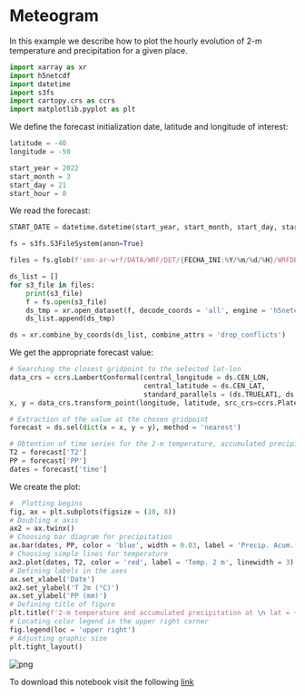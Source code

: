# Meteogram

In this example we describe how to plot the hourly evolution of 2-m temperature and precipitation for a given place. 

```python
import xarray as xr
import h5netcdf
import datetime
import s3fs
import cartopy.crs as ccrs
import matplotlib.pyplot as plt
```

We define the forecast initialization date, latitude and longitude of interest: 

```python
latitude = -40
longitude = -50

start_year = 2022
start_month = 3
start_day = 21
start_hour = 0
```

We read the forecast:

```python
START_DATE = datetime.datetime(start_year, start_month, start_day, start_hour)

fs = s3fs.S3FileSystem(anon=True)

files = fs.glob(f'smn-ar-wrf/DATA/WRF/DET/{FECHA_INI:%Y/%m/%d/%H}/WRFDETAR_01H_{FECHA_INI:%Y%m%d_%H}_*.nc')

ds_list = []
for s3_file in files:
    print(s3_file)
    f = fs.open(s3_file)
    ds_tmp = xr.open_dataset(f, decode_coords = 'all', engine = 'h5netcdf')
    ds_list.append(ds_tmp)

ds = xr.combine_by_coords(ds_list, combine_attrs = 'drop_conflicts')
```

We get the appropriate forecast value:


```python
# Searching the closest gridpoint to the selected lat-lon 
data_crs = ccrs.LambertConformal(central_longitude = ds.CEN_LON, 
                                 central_latitude = ds.CEN_LAT, 
                                 standard_parallels = (ds.TRUELAT1, ds.TRUELAT2))
x, y = data_crs.transform_point(longitude, latitude, src_crs=ccrs.PlateCarree())

# Extraction of the value at the chosen gridpoint
forecast = ds.sel(dict(x = x, y = y), method = 'nearest')

# Obtention of time series for the 2-m temperature, accumulated precipitation and dates 
T2 = forecast['T2']
PP = forecast['PP']
dates = forecast['time']
```

We create the plot:

```python
#  Plotting begins
fig, ax = plt.subplots(figsize = (10, 8))
# Doubling x axis
ax2 = ax.twinx()
# Choosing bar diagram for precipitation 
ax.bar(dates, PP, color = 'blue', width = 0.03, label = 'Precip. Acum.')
# Choosing simple lines for temperature
ax2.plot(dates, T2, color = 'red', label = 'Temp. 2 m', linewidth = 3)
# Defining labels in the axes 
ax.set_xlabel('Date')
ax2.set_ylabel('T 2m (°C)')
ax.set_ylabel('PP (mm)')
# Defining title of figure 
plt.title(f'2-m temperature and accumulated precipitation at \n lat = {latitude:0.2f}, lon = {longitude:0.2f}')
# Locating color legend in the upper right corner 
fig.legend(loc = 'upper right')
# Adjusting graphic size
plt.tight_layout()
```
    
![png](../figuras/fig_meteograma.png)
    
To download this notebook visit the following [link](../notebooks/Meteograma.ipynb)
